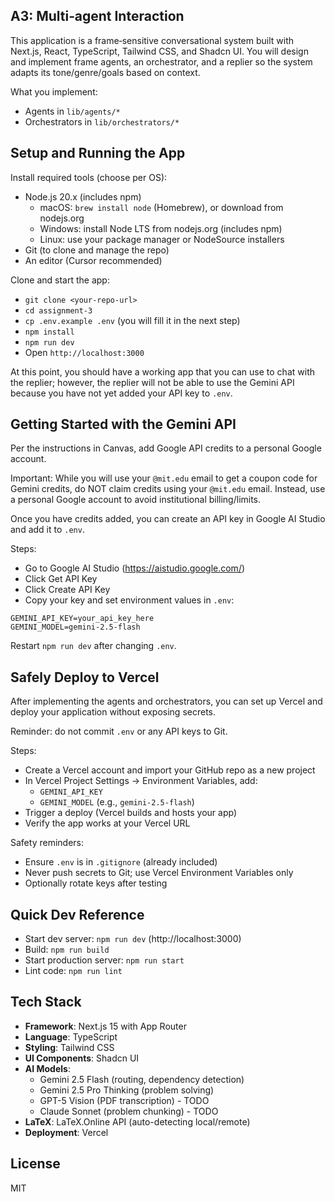 ## A3: Multi‑agent Interaction

This application is a frame‑sensitive conversational system built with Next.js, React, TypeScript, Tailwind CSS, and Shadcn UI. You will design and implement frame agents, an orchestrator, and a replier so the system adapts its tone/genre/goals based on context.

What you implement:
- Agents in `lib/agents/*`
- Orchestrators in `lib/orchestrators/*`

## Setup and Running the App

Install required tools (choose per OS):
- Node.js 20.x (includes npm)
  - macOS: `brew install node` (Homebrew), or download from nodejs.org
  - Windows: install Node LTS from nodejs.org (includes npm)
  - Linux: use your package manager or NodeSource installers
- Git (to clone and manage the repo)
- An editor (Cursor recommended)

Clone and start the app:
- `git clone <your-repo-url>`
- `cd assignment-3`
- `cp .env.example .env` (you will fill it in the next step)
- `npm install`
- `npm run dev`
- Open `http://localhost:3000`

At this point, you should have a working app that you can use to chat with the replier; however, the replier will not be able to use the Gemini API because you have not yet added your API key to `.env`.

## Getting Started with the Gemini API

Per the instructions in Canvas, add Google API credits to a personal Google account.

Important: While you will use your `@mit.edu` email to get a coupon code for Gemini credits, do NOT claim credits using your `@mit.edu` email. Instead, use a personal Google account to avoid institutional billing/limits.

Once you have credits added, you can create an API key in Google AI Studio and add it to `.env`.

Steps:
- Go to Google AI Studio (https://aistudio.google.com/)
- Click Get API Key
- Click Create API Key
- Copy your key and set environment values in `.env`:

```
GEMINI_API_KEY=your_api_key_here
GEMINI_MODEL=gemini-2.5-flash
```

Restart `npm run dev` after changing `.env`.

## Safely Deploy to Vercel

After implementing the agents and orchestrators, you can set up Vercel and deploy your application without exposing secrets.

Reminder: do not commit `.env` or any API keys to Git.

Steps:
- Create a Vercel account and import your GitHub repo as a new project
- In Vercel Project Settings → Environment Variables, add:
  - `GEMINI_API_KEY`
  - `GEMINI_MODEL` (e.g., `gemini-2.5-flash`)
- Trigger a deploy (Vercel builds and hosts your app)
- Verify the app works at your Vercel URL

Safety reminders:
- Ensure `.env` is in `.gitignore` (already included)
- Never push secrets to Git; use Vercel Environment Variables only
- Optionally rotate keys after testing

## Quick Dev Reference

- Start dev server: `npm run dev` (http://localhost:3000)
- Build: `npm run build`
- Start production server: `npm run start`
- Lint code: `npm run lint`

## Tech Stack

- **Framework**: Next.js 15 with App Router
- **Language**: TypeScript
- **Styling**: Tailwind CSS
- **UI Components**: Shadcn UI
- **AI Models**:
  - Gemini 2.5 Flash (routing, dependency detection)
  - Gemini 2.5 Pro Thinking (problem solving)
  - GPT-5 Vision (PDF transcription) - TODO
  - Claude Sonnet (problem chunking) - TODO
- **LaTeX**: LaTeX.Online API (auto-detecting local/remote)
- **Deployment**: Vercel

## License

MIT
